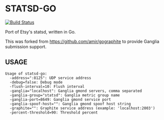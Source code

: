 STATSD-GO
=========

[![Build Status](https://secure.travis-ci.org/jbuchbinder/statsd-go.png)](http://travis-ci.org/jbuchbinder/statsd-go)

Port of Etsy's statsd, written in Go.

This was forked from https://github.com/amir/gographite to provide
Ganglia submission support.

USAGE
-----

```
Usage of statsd-go:
  -address=":8125": UDP service address
  -debug=false: Debug mode
  -flush-interval=10: Flush interval
  -ganglia="localhost": Ganglia gmond servers, comma separated
  -ganglia-group="statsd": Ganglia metric group name
  -ganglia-port=8649: Ganglia gmond service port
  -ganglia-spoof-host="": Ganglia gmond spoof host string
  -graphite="": Graphite service address (example: 'localhost:2003')
  -percent-threshold=90: Threshold percent
```

